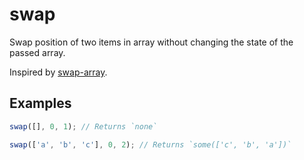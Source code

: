 # swap

Swap position of two items in array without changing the state of the passed array.

Inspired by [swap-array](https://github.com/michaelzoidl/swap-array).

## Examples

```typescript
swap([], 0, 1); // Returns `none`

swap(['a', 'b', 'c'], 0, 2); // Returns `some(['c', 'b', 'a'])`
```
